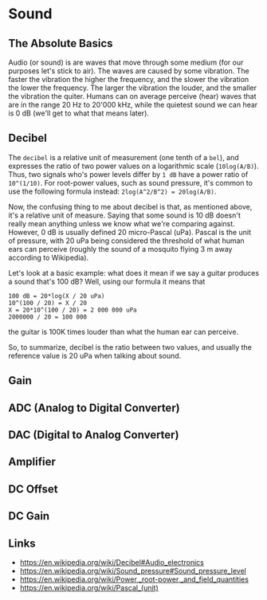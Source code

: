 # Sound

## The Absolute Basics
Audio (or sound) is are waves that move through some medium (for our purposes let's stick to air). The waves are caused by some vibration. The faster the vibration the higher the frequency, and the slower the vibration the lower the frequency.
The larger the vibration the louder, and the smaller the vibration the quiter. Humans can on average perceive (hear) waves that are in the range 20 Hz to 20'000 kHz, while the quietest sound we can hear is 0 dB (we'll get to what that means later).

## Decibel
The `decibel` is a relative unit of measurement (one tenth of a `bel`), and expresses the ratio of two power values on a logarithmic scale (`10log(A/B)`). Thus, two signals who's power levels differ by `1 dB` have a power ratio of `10^(1/10)`.
For root-power values, such as sound pressure, it's common to use the following formula instead: `2log(A^2/B^2) = 20log(A/B)`.

Now, the confusing thing to me about decibel is that, as mentioned above, it's a relative unit of measure. Saying that some sound is 10 dB doesn't really mean anything unless we know what we're comparing against. However, 0 dB is usually defined
20 micro-Pascal (uPa). Pascal is the unit of pressure, with 20 uPa being considered the threshold of what human ears can perceive (roughly the sound of a mosquito flying 3 m away according to Wikipedia).

Let's look at a basic example: what does it mean if we say a guitar produces a sound that's 100 dB? Well, using our formula it means that
```
100 dB = 20*log(X / 20 uPa)
10^(100 / 20) = X / 20
X = 20*10^(100 / 20) = 2 000 000 uPa
2000000 / 20 = 100 000
```
the guitar is 100K times louder than what the human ear can perceive.

So, to summarize, decibel is the ratio between two values, and usually the reference value is 20 uPa when talking about sound.

## Gain
## ADC (Analog to Digital Converter)
## DAC (Digital to Analog Converter)
## Amplifier
## DC Offset
## DC Gain

## Links
- https://en.wikipedia.org/wiki/Decibel#Audio_electronics
- https://en.wikipedia.org/wiki/Sound_pressure#Sound_pressure_level
- https://en.wikipedia.org/wiki/Power,_root-power,_and_field_quantities
- https://en.wikipedia.org/wiki/Pascal_(unit)